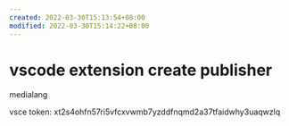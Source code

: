 ```yaml
---
created: 2022-03-30T15:13:54+08:00
modified: 2022-03-30T15:14:22+08:00
---
```


# vscode extension create publisher

medialang

vsce token:
xt2s4ohfn57ri5vfcxvwmb7yzddfnqmd2a37tfaidwhy3uaqwzlq
